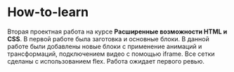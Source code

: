 # How-to-learn
Вторая проектная работа на курсе __Расширенные возможности HTML и CSS__. 
В первой работе была заготовка и основные блоки. В данной работе были добавлены 
новые блоки с применение анимаций и трансформаций, подключением видео с помощью iframe.
Все сетки сделаны с использованием flex.
Работа ожидает первого ревью.
